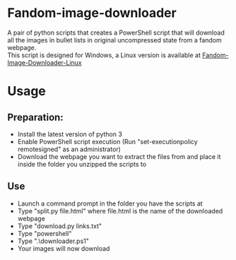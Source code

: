 # Fandom-image-downloader
A pair of python scripts that creates a PowerShell script that will download all the images in bullet lists in original uncompressed state from a fandom webpage.<br>
This script is designed for Windows, a Linux version is available at [Fandom-Image-Downloader-Linux](https://github.com/TheGhostOfInky/Fandom-Image-Downloader-Linux)
# Usage
## Preparation:
* Install the latest version of python 3
* Enable PowerShell script execution (Run "set-executionpolicy remotesigned" as an administrator)
* Download the webpage you want to extract the files from and place it inside the folder you unzipped the scripts to
## Use
* Launch a command prompt in the folder you have the scripts at
* Type "split.py file.html" where file.html is the name of the downloaded webpage
* Type "download.py links.txt"
* Type "powershell"
* Type ".\downloader.ps1"
* Your images will now download 
